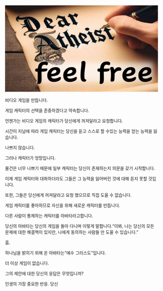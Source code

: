 ![Video cover image](../cover.jpg "cover photo")

비디오 게임을 만듭니다.

게임 캐릭터의 선택을 존중하겠다고 약속합니다.

언젠가는 비디오 게임의 캐릭터가 당신에게 꺼져달라고 요청합니다.

시간이 지남에 따라 게임 캐릭터는 당신을 듣고 스스로 할 수있는 능력을 얻는 능력을 잃습니다.

나쁘지 않습니다.

그러나 캐릭터가 엉망입니다.

물건은 너무 나쁘기 때문에 일부 캐릭터는 당신이 존재하는지 의문을 갖기 시작합니다.

이제 게임 캐릭터와 대화하더라도 그들은 그 능력을 잃어버린 것에 대해 듣지 못할 것입니다.

또한, 그들은 당신에게 꺼져달라고 요청 했으므로 직접 도울 수 없습니다.

게임 캐릭터를 좋아하므로 자신을 위해 새로운 캐릭터를 만듭니다.

다른 사람이 통제하는 캐릭터를 아바타라고합니다.

당신의 아바타는 당신의 게임을 돌아 다니며 이렇게 말합니다.“이봐, 나는 당신의 모든 문제에 대한 해결책이 있지만, 나에게 동의하는 사람들 만 도울 수 있습니다.”

흠.

하나님을 밝히기 위해 온 아바타는“예수 그리스도”입니다.

더 이상 게임이 없습니다.

그의 제안에 대한 당신의 응답은 무엇입니까?

인생의 가장 중요한 반응. 당신